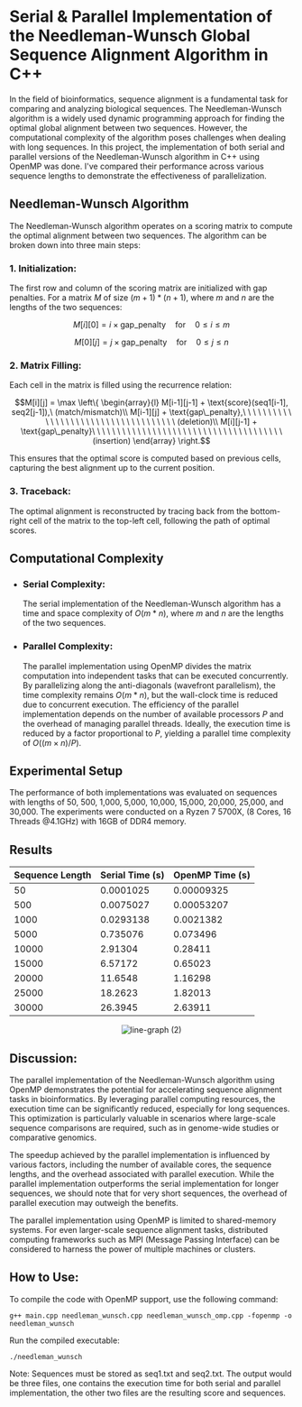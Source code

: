 # Serial & Parallel Implementation of the Needleman-Wunsch Global Sequence Alignment Algorithm in C++
In the field of bioinformatics, sequence alignment is a fundamental task for comparing and analyzing biological sequences. The Needleman-Wunsch algorithm is a widely used dynamic programming approach for finding the optimal global alignment between two sequences. However, the computational complexity of the algorithm poses challenges when dealing with long sequences. In this project, the implementation of both serial and parallel versions of the Needleman-Wunsch algorithm in C++ using OpenMP was done. I've compared their performance across various sequence lengths to demonstrate the effectiveness of parallelization.

## Needleman-Wunsch Algorithm
The Needleman-Wunsch algorithm operates on a scoring matrix to compute the optimal alignment between two sequences. The algorithm can be broken down into three main steps:

### 1. Initialization:
The first row and column of the scoring matrix are initialized with gap penalties. For a matrix $M$ of size $(m+1)*(n+1)$, where $m$ and $n$ are the lengths of the two sequences:
```math
M[i][0] = i \times \text{gap\_penalty} \quad \text{for} \quad 0 \leq i \leq m
```
```math
M[0][j] = j \times \text{gap\_penalty} \quad \text{for} \quad 0 \leq j \leq n
```
### 2. Matrix Filling:
Each cell in the matrix is filled using the recurrence relation:
```math
M[i][j] = \max \left\{
\begin{array}{l}
M[i-1][j-1] + \text{score}(seq1[i-1], seq2[j-1]),\ (match/mismatch)\\
M[i-1][j] + \text{gap\_penalty},\ \ \ \ \ \ \ \ \ \ \ \ \ \ \ \ \ \ \ \ \ \ \ \ \ \ \ \ \ \ \  \ \ \ \ \ (deletion)\\
M[i][j-1] + \text{gap\_penalty}\ \ \ \ \ \ \ \ \ \ \ \ \ \ \ \ \ \ \ \ \ \ \ \ \ \ \ \ \ \ \  \ \ \ \ \ \ \ (insertion)
\end{array}
\right.
```
This ensures that the optimal score is computed based on previous cells, capturing the best alignment up to the current position.
### 3. Traceback:
The optimal alignment is reconstructed by tracing back from the bottom-right cell of the matrix to the top-left cell, following the path of optimal scores.

## Computational Complexity
* ### Serial Complexity:
  The serial implementation of the Needleman-Wunsch algorithm has a time and space complexity of $O(m*n)$, where $m$ and $n$ are the lengths of the two sequences.
* ### Parallel Complexity:
  The parallel implementation using OpenMP divides the matrix computation into independent tasks that can be executed concurrently. By parallelizing along the anti-diagonals (wavefront parallelism), the time complexity remains $O(m*n)$, but the wall-clock time is reduced due to concurrent execution. The efficiency of the parallel implementation depends on the number of available processors $P$ and the overhead of managing parallel threads. Ideally, the execution time is reduced by a factor proportional to $P$, yielding a parallel time complexity of $O((m×n)/P)$.

## Experimental Setup
The performance of both implementations was evaluated on sequences with lengths of 50, 500, 1,000, 5,000, 10,000, 15,000, 20,000, 25,000, and 30,000. The experiments were conducted on a Ryzen 7 5700X, (8 Cores, 16 Threads @4.1GHz) with 16GB of DDR4 memory.  

## Results
<div align="center">
  
| Sequence Length | Serial Time (s) | OpenMP Time (s) |
|-----------------|-----------------|-----------------|
| 50              | 0.0001025       | 0.00009325      |
| 500             | 0.0075027       | 0.00053207      |
| 1000            | 0.0293138       | 0.0021382       |
| 5000            | 0.735076        | 0.073496        |
| 10000           | 2.91304         | 0.28411         |
| 15000           | 6.57172         | 0.65023         |
| 20000           | 11.6548         | 1.16298         |
| 25000           | 18.2623         | 1.82013         |
| 30000           | 26.3945         | 2.63911         |

![line-graph (2)](https://github.com/zain-ziad/nw-openmp/assets/28985365/3671a97e-9931-482a-8374-f27373a7ce9e)

</div>

## Discussion:
The parallel implementation of the Needleman-Wunsch algorithm using OpenMP demonstrates the potential for accelerating sequence alignment tasks in bioinformatics. By leveraging parallel computing resources, the execution time can be significantly reduced, especially for long sequences. This optimization is particularly valuable in scenarios where large-scale sequence comparisons are required, such as in genome-wide studies or comparative genomics.

The speedup achieved by the parallel implementation is influenced by various factors, including the number of available cores, the sequence lengths, and the overhead associated with parallel execution. While the parallel implementation outperforms the serial implementation for longer sequences, we should note that for very short sequences, the overhead of parallel execution may outweigh the benefits.

The parallel implementation using OpenMP is limited to shared-memory systems. For even larger-scale sequence alignment tasks, distributed computing frameworks such as MPI (Message Passing Interface) can be considered to harness the power of multiple machines or clusters.

## How to Use:
To compile the code with OpenMP support, use the following command:
```
g++ main.cpp needleman_wunsch.cpp needleman_wunsch_omp.cpp -fopenmp -o needleman_wunsch
```
Run the compiled executable:

```
./needleman_wunsch
```
Note: Sequences must be stored as seq1.txt and seq2.txt. The output would be three files, one contains the execution time for both serial and parallel implementation, the other two files are the resulting score and sequences. 
